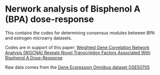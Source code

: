 # Nerwork analysis of Bisphenol A (BPA) dose-response
This contains the codes for determining consensus modules between BPA and estrogen microarry datasets. <br/>

Codes are in support of this paper: [Weighted Gene Correlation Network Analysis (WGCNA) Reveals Novel Transcription Factors Associated With Bisphenol A Dose-Response](https://www.ncbi.nlm.nih.gov/pmc/articles/PMC6240694/)

Raw data comes from the [Gene Ecpression Omnibus dataset GSE50705](https://www.ncbi.nlm.nih.gov/geo/query/acc.cgi?acc=GSE50705)

